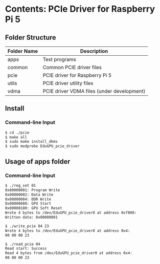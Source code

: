 
# Contents: PCIe Driver for Raspberry Pi 5

## Folder Structure

| Folder Name | Description                                 |
|-------------|---------------------------------------------|
| apps        | Test programs                               |
| common      | Common PCIE driver files                    |
| pcie        | PCIE driver for Raspberry Pi 5              |
| utils       | PCIE driver utility files                   |
| vdma        | PCIE driver VDMA files (under development)  |

## Install

### Command-line Input
```bash
$ cd ./pcie
$ make all
$ sudo make install_dkms
$ sudo modprobe EduGPU_pcie_driver
```

## Usage of apps folder

### Command-line Input
```bash
$ ./reg_set 01
0x00000001: Program Write
0x00000002: Data Write
0x00000004: DDR Write
0x00000080: GPU Start
0x00000100: GPU Soft Reset
Wrote 4 bytes to /dev/EduGPU_pcie_driver0 at address 0xf800:
Written data: 0x00000001

$ ./write_pcie 04 23
Wrote 4 bytes to /dev/EduGPU_pcie_driver0 at address 0x4:
00 00 00 23

$ ./read_pcie 04
Read start: Success
Read 4 bytes from /dev/EduGPU_pcie_driver0 at address 0x4:
00 00 00 23
```
